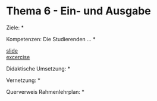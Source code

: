 # Thema  6 - Ein- und Ausgabe

Ziele:
* 

Kompetenzen: Die Studierenden ...
* 

[slide](topic-6/slide.md)  
[excercise](topic-6/excercise.md)  

Didaktische Umsetzung:
* 

Vernetzung:
* 

Querverweis Rahmenlehrplan:
* 